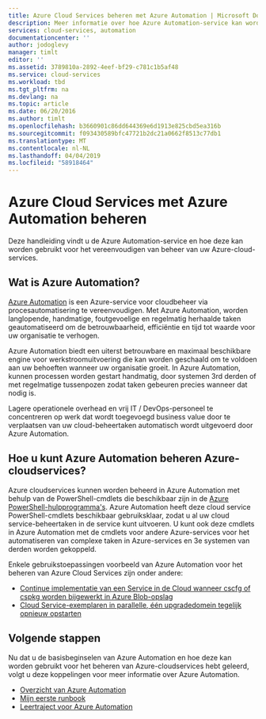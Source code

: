```yaml
---
title: Azure Cloud Services beheren met Azure Automation | Microsoft Docs
description: Meer informatie over hoe Azure Automation-service kan worden gebruikt voor het beheren van Azure-cloud-services op grote schaal.
services: cloud-services, automation
documentationcenter: ''
author: jodoglevy
manager: timlt
editor: ''
ms.assetid: 3789810a-2892-4eef-bf29-c781c1b5af48
ms.service: cloud-services
ms.workload: tbd
ms.tgt_pltfrm: na
ms.devlang: na
ms.topic: article
ms.date: 06/20/2016
ms.author: timlt
ms.openlocfilehash: b3660901c86dd644369e6d1913e825cbd5ea316b
ms.sourcegitcommit: f093430589bfc47721b2dc21a0662f8513c77db1
ms.translationtype: MT
ms.contentlocale: nl-NL
ms.lasthandoff: 04/04/2019
ms.locfileid: "58918464"
---
```

# <a name="managing-azure-cloud-services-using-azure-automation"></a>Azure Cloud Services met Azure Automation beheren
Deze handleiding vindt u de Azure Automation-service en hoe deze kan worden gebruikt voor het vereenvoudigen van beheer van uw Azure-cloud-services.

## <a name="what-is-azure-automation"></a>Wat is Azure Automation?
[Azure Automation](https://azure.microsoft.com/services/automation/) is een Azure-service voor cloudbeheer via procesautomatisering te vereenvoudigen. Met Azure Automation, worden langlopende, handmatige, foutgevoelige en regelmatig herhaalde taken geautomatiseerd om de betrouwbaarheid, efficiëntie en tijd tot waarde voor uw organisatie te verhogen.

Azure Automation biedt een uiterst betrouwbare en maximaal beschikbare engine voor werkstroomuitvoering die kan worden geschaald om te voldoen aan uw behoeften wanneer uw organisatie groeit. In Azure Automation, kunnen processen worden gestart handmatig, door systemen 3rd derden of met regelmatige tussenpozen zodat taken gebeuren precies wanneer dat nodig is.

Lagere operationele overhead en vrij IT / DevOps-personeel te concentreren op werk dat wordt toegevoegd business value door te verplaatsen van uw cloud-beheertaken automatisch wordt uitgevoerd door Azure Automation.

## <a name="how-can-azure-automation-help-manage-azure-cloud-services"></a>Hoe u kunt Azure Automation beheren Azure-cloudservices?
Azure cloudservices kunnen worden beheerd in Azure Automation met behulp van de PowerShell-cmdlets die beschikbaar zijn in de [Azure PowerShell-hulpprogramma's](/powershell/). Azure Automation heeft deze cloud service PowerShell-cmdlets beschikbaar gebruiksklaar, zodat u al uw cloud service-beheertaken in de service kunt uitvoeren. U kunt ook deze cmdlets in Azure Automation met de cmdlets voor andere Azure-services voor het automatiseren van complexe taken in Azure-services en 3e systemen van derden worden gekoppeld.

Enkele gebruikstoepassingen voorbeeld van Azure Automation voor het beheren van Azure Cloud Services zijn onder andere:

* [Continue implementatie van een Service in de Cloud wanneer cscfg of cspkg worden bijgewerkt in Azure Blob-opslag](https://gallery.technet.microsoft.com/scriptcenter/Continuous-Deployment-of-A-eeebf3a6)
* [Cloud Service-exemplaren in parallelle, één upgradedomein tegelijk opnieuw opstarten](https://gallery.technet.microsoft.com/scriptcenter/Reboot-Cloud-Service-PaaS-b337a06d)

## <a name="next-steps"></a>Volgende stappen
Nu dat u de basisbeginselen van Azure Automation en hoe deze kan worden gebruikt voor het beheren van Azure-cloudservices hebt geleerd, volgt u deze koppelingen voor meer informatie over Azure Automation.

* [Overzicht van Azure Automation](../automation/automation-intro.md)
* [Mijn eerste runbook](../automation/automation-first-runbook-graphical.md)
* [Leertraject voor Azure Automation](https://azure.microsoft.com/documentation/learning-paths/automation/)
